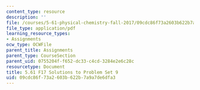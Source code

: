 ```yaml
---
content_type: resource
description: ''
file: /courses/5-61-physical-chemistry-fall-2017/09cdc86f73a2603b622b7a9a7de6dfa3_MIT5_61F17_pset9_soln.pdf
file_type: application/pdf
learning_resource_types:
- Assignments
ocw_type: OCWFile
parent_title: Assignments
parent_type: CourseSection
parent_uid: 0755204f-f652-dc33-c4cd-3284e2e6c28c
resourcetype: Document
title: 5.61 F17 Solutions to Problem Set 9
uid: 09cdc86f-73a2-603b-622b-7a9a7de6dfa3
---
```

